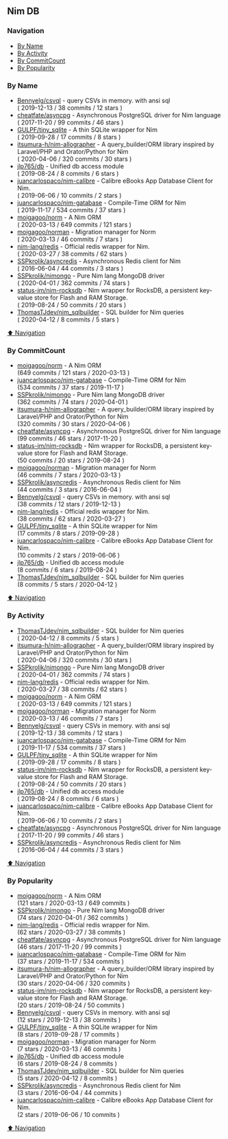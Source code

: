 ## Nim DB


### Navigation

- [By Name](#by-name)
- [By Activity](#by-activity)
- [By CommitCount](#by-commitcount)
- [By Popularity](#by-popularity)

### By Name
<!-- PROJECTS_LIST -->
- [Bennyelg/csvql](https://github.com/Bennyelg/csvql) - query CSVs in memory. with ansi sql <br/> ( 2019-12-13 / 38 commits / 12 stars )
- [cheatfate/asyncpg](https://github.com/cheatfate/asyncpg) - Asynchronous PostgreSQL driver for Nim language <br/> ( 2017-11-20 / 99 commits / 46 stars )
- [GULPF/tiny_sqlite](https://github.com/GULPF/tiny_sqlite) - A thin SQLite wrapper for Nim <br/> ( 2019-09-28 / 17 commits / 8 stars )
- [itsumura-h/nim-allographer](https://github.com/itsumura-h/nim-allographer) - A query_builder/ORM library inspired by Laravel/PHP and Orator/Python for Nim <br/> ( 2020-04-06 / 320 commits / 30 stars )
- [jlp765/db](https://github.com/jlp765/db) - Unified db access module <br/> ( 2019-08-24 / 8 commits / 6 stars )
- [juancarlospaco/nim-calibre](https://github.com/juancarlospaco/nim-calibre) - Calibre eBooks App Database Client for Nim. <br/> ( 2019-06-06 / 10 commits / 2 stars )
- [juancarlospaco/nim-gatabase](https://github.com/juancarlospaco/nim-gatabase) - Compile-Time ORM for Nim <br/> ( 2019-11-17 / 534 commits / 37 stars )
- [moigagoo/norm](https://github.com/moigagoo/norm) - A Nim ORM <br/> ( 2020-03-13 / 649 commits / 121 stars )
- [moigagoo/norman](https://github.com/moigagoo/norman) - Migration manager for Norm <br/> ( 2020-03-13 / 46 commits / 7 stars )
- [nim-lang/redis](https://github.com/nim-lang/redis) - Official redis wrapper for Nim. <br/> ( 2020-03-27 / 38 commits / 62 stars )
- [SSPkrolik/asyncredis](https://github.com/SSPkrolik/asyncredis) - Asynchronous Redis client for Nim <br/> ( 2016-06-04 / 44 commits / 3 stars )
- [SSPkrolik/nimongo](https://github.com/SSPkrolik/nimongo) - Pure Nim lang MongoDB driver <br/> ( 2020-04-01 / 362 commits / 74 stars )
- [status-im/nim-rocksdb](https://github.com/status-im/nim-rocksdb) - Nim wrapper for RocksDB, a persistent key-value store for Flash and RAM Storage. <br/> ( 2019-08-24 / 50 commits / 20 stars )
- [ThomasTJdev/nim_sqlbuilder](https://github.com/ThomasTJdev/nim_sqlbuilder) - SQL builder for Nim queries <br/> ( 2020-04-12 / 8 commits / 5 stars )
<!-- /PROJECTS_LIST -->

[⬆ Navigation](#navigation)

### By CommitCount
<!-- COMMITCOUNT_LIST -->
- [moigagoo/norm](https://github.com/moigagoo/norm) - A Nim ORM <br/> (649 commits / 121 stars / 2020-03-13 )
- [juancarlospaco/nim-gatabase](https://github.com/juancarlospaco/nim-gatabase) - Compile-Time ORM for Nim <br/> (534 commits / 37 stars / 2019-11-17 )
- [SSPkrolik/nimongo](https://github.com/SSPkrolik/nimongo) - Pure Nim lang MongoDB driver <br/> (362 commits / 74 stars / 2020-04-01 )
- [itsumura-h/nim-allographer](https://github.com/itsumura-h/nim-allographer) - A query_builder/ORM library inspired by Laravel/PHP and Orator/Python for Nim <br/> (320 commits / 30 stars / 2020-04-06 )
- [cheatfate/asyncpg](https://github.com/cheatfate/asyncpg) - Asynchronous PostgreSQL driver for Nim language <br/> (99 commits / 46 stars / 2017-11-20 )
- [status-im/nim-rocksdb](https://github.com/status-im/nim-rocksdb) - Nim wrapper for RocksDB, a persistent key-value store for Flash and RAM Storage. <br/> (50 commits / 20 stars / 2019-08-24 )
- [moigagoo/norman](https://github.com/moigagoo/norman) - Migration manager for Norm <br/> (46 commits / 7 stars / 2020-03-13 )
- [SSPkrolik/asyncredis](https://github.com/SSPkrolik/asyncredis) - Asynchronous Redis client for Nim <br/> (44 commits / 3 stars / 2016-06-04 )
- [Bennyelg/csvql](https://github.com/Bennyelg/csvql) - query CSVs in memory. with ansi sql <br/> (38 commits / 12 stars / 2019-12-13 )
- [nim-lang/redis](https://github.com/nim-lang/redis) - Official redis wrapper for Nim. <br/> (38 commits / 62 stars / 2020-03-27 )
- [GULPF/tiny_sqlite](https://github.com/GULPF/tiny_sqlite) - A thin SQLite wrapper for Nim <br/> (17 commits / 8 stars / 2019-09-28 )
- [juancarlospaco/nim-calibre](https://github.com/juancarlospaco/nim-calibre) - Calibre eBooks App Database Client for Nim. <br/> (10 commits / 2 stars / 2019-06-06 )
- [jlp765/db](https://github.com/jlp765/db) - Unified db access module <br/> (8 commits / 6 stars / 2019-08-24 )
- [ThomasTJdev/nim_sqlbuilder](https://github.com/ThomasTJdev/nim_sqlbuilder) - SQL builder for Nim queries <br/> (8 commits / 5 stars / 2020-04-12 )
<!-- /COMMITCOUNT_LIST -->
[⬆ Navigation](#navigation)

### By Activity
<!-- ACTIVITY_LIST -->
- [ThomasTJdev/nim_sqlbuilder](https://github.com/ThomasTJdev/nim_sqlbuilder) - SQL builder for Nim queries <br/> ( 2020-04-12 / 8 commits / 5 stars )
- [itsumura-h/nim-allographer](https://github.com/itsumura-h/nim-allographer) - A query_builder/ORM library inspired by Laravel/PHP and Orator/Python for Nim <br/> ( 2020-04-06 / 320 commits / 30 stars )
- [SSPkrolik/nimongo](https://github.com/SSPkrolik/nimongo) - Pure Nim lang MongoDB driver <br/> ( 2020-04-01 / 362 commits / 74 stars )
- [nim-lang/redis](https://github.com/nim-lang/redis) - Official redis wrapper for Nim. <br/> ( 2020-03-27 / 38 commits / 62 stars )
- [moigagoo/norm](https://github.com/moigagoo/norm) - A Nim ORM <br/> ( 2020-03-13 / 649 commits / 121 stars )
- [moigagoo/norman](https://github.com/moigagoo/norman) - Migration manager for Norm <br/> ( 2020-03-13 / 46 commits / 7 stars )
- [Bennyelg/csvql](https://github.com/Bennyelg/csvql) - query CSVs in memory. with ansi sql <br/> ( 2019-12-13 / 38 commits / 12 stars )
- [juancarlospaco/nim-gatabase](https://github.com/juancarlospaco/nim-gatabase) - Compile-Time ORM for Nim <br/> ( 2019-11-17 / 534 commits / 37 stars )
- [GULPF/tiny_sqlite](https://github.com/GULPF/tiny_sqlite) - A thin SQLite wrapper for Nim <br/> ( 2019-09-28 / 17 commits / 8 stars )
- [status-im/nim-rocksdb](https://github.com/status-im/nim-rocksdb) - Nim wrapper for RocksDB, a persistent key-value store for Flash and RAM Storage. <br/> ( 2019-08-24 / 50 commits / 20 stars )
- [jlp765/db](https://github.com/jlp765/db) - Unified db access module <br/> ( 2019-08-24 / 8 commits / 6 stars )
- [juancarlospaco/nim-calibre](https://github.com/juancarlospaco/nim-calibre) - Calibre eBooks App Database Client for Nim. <br/> ( 2019-06-06 / 10 commits / 2 stars )
- [cheatfate/asyncpg](https://github.com/cheatfate/asyncpg) - Asynchronous PostgreSQL driver for Nim language <br/> ( 2017-11-20 / 99 commits / 46 stars )
- [SSPkrolik/asyncredis](https://github.com/SSPkrolik/asyncredis) - Asynchronous Redis client for Nim <br/> ( 2016-06-04 / 44 commits / 3 stars )
<!-- /ACTIVITY_LIST -->

[⬆ Navigation](#navigation)

### By Popularity
<!-- POPULARITY_LIST -->
- [moigagoo/norm](https://github.com/moigagoo/norm) - A Nim ORM <br/> (121 stars / 2020-03-13 / 649 commits )
- [SSPkrolik/nimongo](https://github.com/SSPkrolik/nimongo) - Pure Nim lang MongoDB driver <br/> (74 stars / 2020-04-01 / 362 commits )
- [nim-lang/redis](https://github.com/nim-lang/redis) - Official redis wrapper for Nim. <br/> (62 stars / 2020-03-27 / 38 commits )
- [cheatfate/asyncpg](https://github.com/cheatfate/asyncpg) - Asynchronous PostgreSQL driver for Nim language <br/> (46 stars / 2017-11-20 / 99 commits )
- [juancarlospaco/nim-gatabase](https://github.com/juancarlospaco/nim-gatabase) - Compile-Time ORM for Nim <br/> (37 stars / 2019-11-17 / 534 commits )
- [itsumura-h/nim-allographer](https://github.com/itsumura-h/nim-allographer) - A query_builder/ORM library inspired by Laravel/PHP and Orator/Python for Nim <br/> (30 stars / 2020-04-06 / 320 commits )
- [status-im/nim-rocksdb](https://github.com/status-im/nim-rocksdb) - Nim wrapper for RocksDB, a persistent key-value store for Flash and RAM Storage. <br/> (20 stars / 2019-08-24 / 50 commits )
- [Bennyelg/csvql](https://github.com/Bennyelg/csvql) - query CSVs in memory. with ansi sql <br/> (12 stars / 2019-12-13 / 38 commits )
- [GULPF/tiny_sqlite](https://github.com/GULPF/tiny_sqlite) - A thin SQLite wrapper for Nim <br/> (8 stars / 2019-09-28 / 17 commits )
- [moigagoo/norman](https://github.com/moigagoo/norman) - Migration manager for Norm <br/> (7 stars / 2020-03-13 / 46 commits )
- [jlp765/db](https://github.com/jlp765/db) - Unified db access module <br/> (6 stars / 2019-08-24 / 8 commits )
- [ThomasTJdev/nim_sqlbuilder](https://github.com/ThomasTJdev/nim_sqlbuilder) - SQL builder for Nim queries <br/> (5 stars / 2020-04-12 / 8 commits )
- [SSPkrolik/asyncredis](https://github.com/SSPkrolik/asyncredis) - Asynchronous Redis client for Nim <br/> (3 stars / 2016-06-04 / 44 commits )
- [juancarlospaco/nim-calibre](https://github.com/juancarlospaco/nim-calibre) - Calibre eBooks App Database Client for Nim. <br/> (2 stars / 2019-06-06 / 10 commits )
<!-- /POPULARITY_LIST -->

[⬆ Navigation](#navigation)
